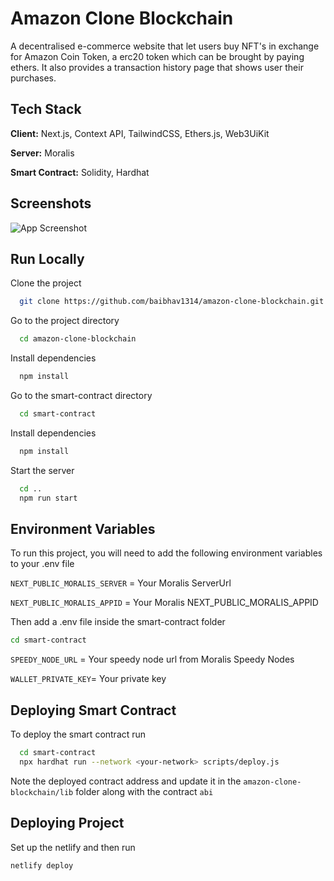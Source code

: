 # Amazon Clone Blockchain

A decentralised e-commerce website that let users buy NFT's in exchange for Amazon Coin Token, a erc20 token which can be brought by paying ethers. It also provides a transaction history page that shows user their purchases.

## Tech Stack

**Client:** Next.js, Context API, TailwindCSS, Ethers.js, Web3UiKit

**Server:** Moralis

**Smart Contract:** Solidity, Hardhat

## Screenshots

![App Screenshot]()

## Run Locally

Clone the project

```bash
  git clone https://github.com/baibhav1314/amazon-clone-blockchain.git
```

Go to the project directory

```bash
  cd amazon-clone-blockchain
```

Install dependencies

```bash
  npm install
```

Go to the smart-contract directory

```bash
  cd smart-contract
```

Install dependencies

```bash
  npm install
```

Start the server

```bash
  cd ..
  npm run start
```

## Environment Variables

To run this project, you will need to add the following environment variables to your .env file

`NEXT_PUBLIC_MORALIS_SERVER` = Your Moralis ServerUrl

`NEXT_PUBLIC_MORALIS_APPID` = Your Moralis NEXT_PUBLIC_MORALIS_APPID

Then add a .env file inside the smart-contract folder

```bash
cd smart-contract
```

`SPEEDY_NODE_URL` = Your speedy node url from Moralis Speedy Nodes

`WALLET_PRIVATE_KEY`= Your private key

## Deploying Smart Contract

To deploy the smart contract run

```bash
  cd smart-contract
  npx hardhat run --network <your-network> scripts/deploy.js
```

Note the deployed contract address and update it in the `amazon-clone-blockchain/lib` folder along with the contract `abi`

## Deploying Project

Set up the netlify and then run

```bash
netlify deploy
```
